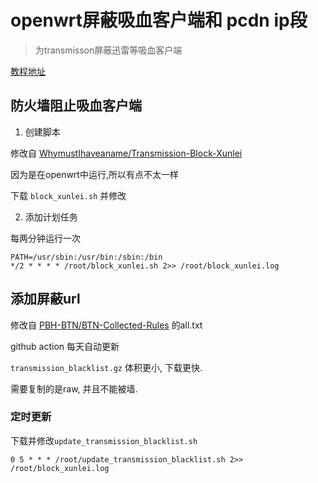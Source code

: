 # openwrt屏蔽吸血客户端和 pcdn ip段

> 为transmisson屏蔽迅雷等吸血客户端

[教程地址](https://github.com/jqtmviyu/BTN-Collected-Rules)


## 防火墙阻止吸血客户端

1. 创建脚本

修改自 [WhymustIhaveaname/Transmission-Block-Xunlei](https://github.com/WhymustIhaveaname/Transmission-Block-Xunlei)

因为是在openwrt中运行,所以有点不太一样

下载 `block_xunlei.sh` 并修改

2. 添加计划任务

每两分钟运行一次

```crontab
PATH=/usr/sbin:/usr/bin:/sbin:/bin
*/2 * * * * /root/block_xunlei.sh 2>> /root/block_xunlei.log
```

## 添加屏蔽url

修改自 [PBH-BTN/BTN-Collected-Rules](https://github.com/PBH-BTN/BTN-Collected-Rules) 的all.txt

github action 每天自动更新

`transmission_blacklist.gz` 体积更小, 下载更快.

需要复制的是raw, 并且不能被墙.

### 定时更新

下载并修改`update_transmission_blacklist.sh`

```crontab
0 5 * * * /root/update_transmission_blacklist.sh 2>> /root/block_xunlei.log
```